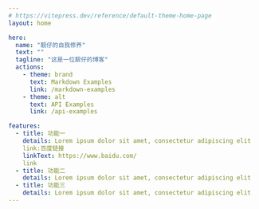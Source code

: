 ```yaml
---
# https://vitepress.dev/reference/default-theme-home-page
layout: home

hero:
  name: "靓仔的自我修养"
  text: ""
  tagline: "这是一位靓仔的博客"
  actions:
    - theme: brand
      text: Markdown Examples
      link: /markdown-examples
    - theme: alt
      text: API Examples
      link: /api-examples

features:
  - title: 功能一
    details: Lorem ipsum dolor sit amet, consectetur adipiscing elit
    link:百度链接
    linkText: https://www.baidu.com/
    link
  - title: 功能二
    details: Lorem ipsum dolor sit amet, consectetur adipiscing elit
  - title: 功能三
    details: Lorem ipsum dolor sit amet, consectetur adipiscing elit
---
```


